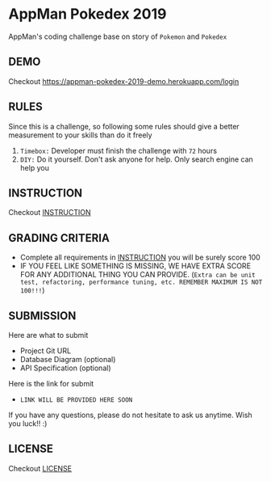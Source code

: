 # AppMan Pokedex 2019

AppMan's coding challenge base on story of `Pokemon` and `Pokedex`

## DEMO

Checkout <https://appman-pokedex-2019-demo.herokuapp.com/login>

## RULES

Since this is a challenge, so following some rules should give a better measurement to your skills than do it freely

1. `Timebox:` Developer must finish the challenge with `72` hours
2. `DIY:` Do it yourself. Don't ask anyone for help. Only search engine can help you

## INSTRUCTION

Checkout [INSTRUCTION](./INSTRUCTION.md)

## GRADING CRITERIA

- Complete all requirements in [INSTRUCTION](./INSTRUCTION.md) you will be surely score 100
- IF YOU FEEL LIKE SOMETHING IS MISSING, WE HAVE EXTRA SCORE FOR ANY ADDITIONAL THING YOU CAN PROVIDE. (`Extra can be unit test, refactoring, performance tuning, etc. REMEMBER MAXIMUM IS NOT 100!!!`)

## SUBMISSION

Here are what to submit

- Project Git URL
- Database Diagram (optional)
- API Specification (optional)

Here is the link for submit

- `LINK WILL BE PROVIDED HERE SOON`

If you have any questions, please do not hesitate to ask us anytime. Wish you luck!! :)

## LICENSE

Checkout [LICENSE](./LICENSE.md)
